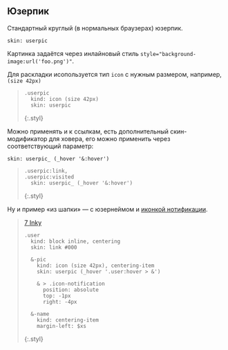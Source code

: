 ---
---

## Юзерпик

Стандартный круглый (в нормальных браузерах) юзерпик.

    skin: userpic

Картинка задаётся через инлайновый стиль `style="background-image:url('foo.png')"`.

Для раскладки исопользуется тип `icon` с нужным размером, например, `(size 42px)`

> <div class="userpic" style="background-image: url('http://im3-tub-ru.yandex.net/i?id=37564715-37-72.gif')"></div>
>
>     .userpic
>       kind: icon (size 42px) 
>       skin: userpic
> {:.styl}

Можно применять и к ссылкам, есть дополнительный скин-модификатор для ховера, его можно применить через соответствующий параметр:

    skin: userpic_ (_hover '&:hover')

> <a class="userpic" href="#x" style="background-image: url('http://im3-tub-ru.yandex.net/i?id=37564715-37-72.gif')"></a>
>
>     .userpic:link,
>     .userpic:visited
>       skin: userpic_ (_hover '&:hover')
> {:.styl}

Ну и пример «из шапки» — с юзернеймом и [иконкой нотификации](#notification).

> <div>
>     <a class="user" href="#x">
>         <span class="user-pic" style="background-image: url('http://im3-tub-ru.yandex.net/i?id=37564715-37-72.gif')">
>             <span class="icon-notification">7</span>
>         </span>
>         <span class="user-name">Inky</span>
>     </a>
> </div>
>
>     .user
>       kind: block inline, centering
>       skin: link #000
>     
>       &-pic
>         kind: icon (size 42px), centering-item
>         skin: userpic (_hover '.user:hover > &')
>     
>         & > .icon-notification
>           position: absolute
>           top: -1px
>           right: -4px
>     
>       &-name
>         kind: centering-item
>         margin-left: $xs
> {:.styl}
